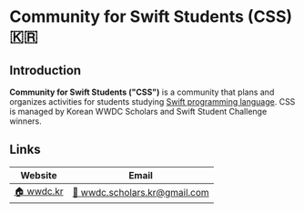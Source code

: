 # Community for Swift Students (CSS) 🇰🇷

## Introduction

**Community for Swift Students ("CSS")** is a community that plans and organizes activities for students studying [Swift programming language](https://swift.org). 
CSS is managed by Korean WWDC Scholars and Swift Student Challenge winners.

## Links

| Website | Email |
| --- | --- |
| [🏠 wwdc.kr](https://wwdc.kr) | [📮 wwdc.scholars.kr@gmail.com](mailto:wwdc.scholars.kr@gmail.com) |
